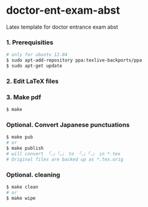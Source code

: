 # doctor-ent-exam-abst

Latex template for doctor entrance exam abst

### 1. Prerequisities

```bash
# only for ubuntu 12.04
$ sudo apt-add-repository ppa:texlive-backports/ppa
$ sudo apt-get update
```

### 2. Edit LaTeX files

### 3. Make pdf

```bash
$ make
```

### Optional. Convert Japanese punctuations

```bash
$ make pub
# or
$ make publish
# will convert 「、」「。」 to 「，」「．」 in *.tex
# Original files are backed up as *.tex.orig
```

### Optional. cleaning

```bash
$ make clean
# or
$ make wipe
```
